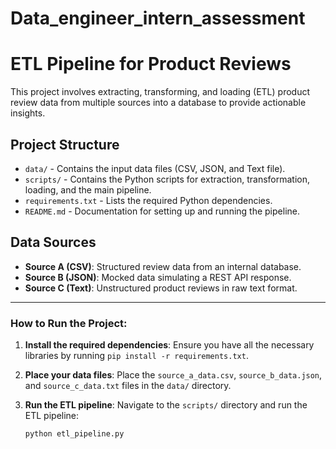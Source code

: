 # Data_engineer_intern_assessment

# ETL Pipeline for Product Reviews

This project involves extracting, transforming, and loading (ETL) product review data from multiple sources into a database to provide actionable insights.

## Project Structure

- `data/` - Contains the input data files (CSV, JSON, and Text file).
- `scripts/` - Contains the Python scripts for extraction, transformation, loading, and the main pipeline.
- `requirements.txt` - Lists the required Python dependencies.
- `README.md` - Documentation for setting up and running the pipeline.

## Data Sources

- **Source A (CSV)**: Structured review data from an internal database.
- **Source B (JSON)**: Mocked data simulating a REST API response.
- **Source C (Text)**: Unstructured product reviews in raw text format.


---

### **How to Run the Project:**

1. **Install the required dependencies**:
   Ensure you have all the necessary libraries by running `pip install -r requirements.txt`.

2. **Place your data files**:
   Place the `source_a_data.csv`, `source_b_data.json`, and `source_c_data.txt` files in the `data/` directory.

3. **Run the ETL pipeline**:
   Navigate to the `scripts/` directory and run the ETL pipeline:
   ```bash
   python etl_pipeline.py

